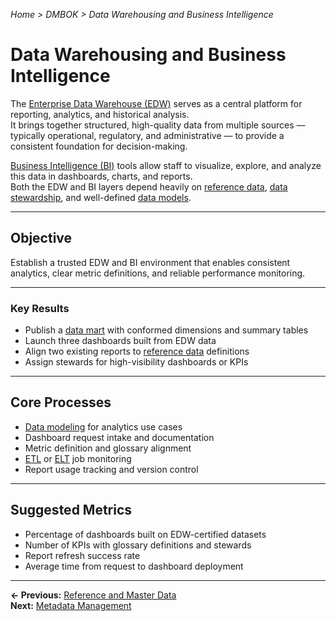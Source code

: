 *Home > DMBOK > Data Warehousing and Business Intelligence*

# Data Warehousing and Business Intelligence

The [Enterprise Data Warehouse (EDW)](../glossary.md#data-warehouse-edw) serves as a central platform for reporting, analytics, and historical analysis.  
It brings together structured, high-quality data from multiple sources — typically operational, regulatory, and administrative — to provide a consistent foundation for decision-making.

[Business Intelligence (BI)](../glossary.md#business-intelligence-bi) tools allow staff to visualize, explore, and analyze this data in dashboards, charts, and reports.  
Both the EDW and BI layers depend heavily on [reference data](../glossary.md#reference-data), [data stewardship](../glossary.md#stewardship), and well-defined [data models](../glossary.md#data-modeling).

---

## Objective

Establish a trusted EDW and BI environment that enables consistent analytics, clear metric definitions, and reliable performance monitoring.

---

### Key Results

- Publish a [data mart](../glossary.md#data-mart) with conformed dimensions and summary tables  
- Launch three dashboards built from EDW data  
- Align two existing reports to [reference data](../glossary.md#reference-data) definitions  
- Assign stewards for high-visibility dashboards or KPIs  

---

## Core Processes

- [Data modeling](../glossary.md#data-modeling) for analytics use cases  
- Dashboard request intake and documentation  
- Metric definition and glossary alignment  
- [ETL](../glossary.md#etl-extract-transform-load) or [ELT](../glossary.md#elt-extract-load-transform) job monitoring  
- Report usage tracking and version control  

---

## Suggested Metrics

- Percentage of dashboards built on EDW-certified datasets  
- Number of KPIs with glossary definitions and stewards  
- Report refresh success rate  
- Average time from request to dashboard deployment

---

**← Previous:** [Reference and Master Data](../08_masterdata/index.md)  
**Next:** [Metadata Management](../10_metadata/index.md)
